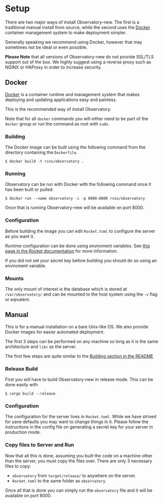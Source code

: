 # Setup

There are two major ways of install Observatory-new. The first is a traditional
manual install from source, while the second uses the [Docker](https://docker.com)
container management system to make deployment simpler.

Generally speaking we recommend using Docker, however that may sometimes not
be ideal or even possible.

__**Please Note**__ that all versions of Observatory-new do not provide SSL/TLS
support out of the box. We highly suggest using a reverse proxy such
as NGINX or HAProxy in order to increase security.

## Docker

[Docker](https://docker.com) is a container runtime and management system that
makes deploying and updating applications easy and painless.

This is the recommended way of install Observatory.

Note that for all `docker` commands you will either need to be part of the
`docker` group or run the command as root with `sudo`.

### Building

The Docker image can be built using the following command from the directory
containing the `Dockerfile`.

```
$ docker build -t rcos/observatory .
```

### Running
Observatory can be run with Docker with the following command once it has been
built or pulled.

```
$ docker run --name observatory -i -p 8000:8000 rcos/observatory
```

Once that is running Observatory-new will be available on port 8000.

### Configuration

Before building the image you can edit `Rocket.toml` to configure the server
as you want it.

Runtime configuration can be done using enviroment variables.
See [this page in the Rocket documentation](https://rocket.rs/guide/configuration/#environment)
for more information.

If you did not set your secret key before building you should do so
using an enviroment variable.

### Mounts

The only mount of interest is the database which is stored at
`/var/observatory/` and can be mounted to the host system using the
`-v` flag or eqivalent.

## Manual

This is for a manual installation on a bare Unix-like OS.
We also provide Docker images for easier automated deployment.

The first 3 steps can be performed on any machine so long as it is the same
architecture and `libc` as the server.

The first few steps are quite similar to the [Building section in the README](./README.md#Building)

### Release Build

First you will have to build Observatory-new in release mode. This can be done
easily with
```
$ cargo build --release
```

### Configuration

The configuration for the server lives in `Rocket.toml`. While we have strived
for sane defaults you may want to change things in it.
Please follow the instrucitons in the config file on generating a secret key for
your server in production mode.

### Copy files to Server and Run

Now that all this is done, assuming you built the code on a machine other than
the server, you must copy the files over. There are only 3 necessary files to copy:

- `observatory` from `target/release/` to anywhere on the server.
- `Rocket.toml` to the same folder as `observatory`.

Once all that is done you can simply run the `observatory` file and it will be
available on port 8000.